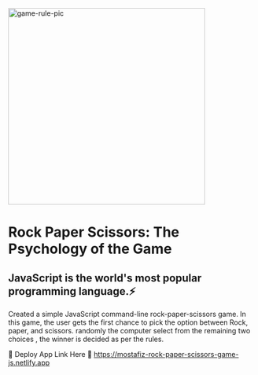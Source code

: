 <img src="https://camo.githubusercontent.com/1b5f12186f30155775e6865767b38f34206b9eb810a3f15b3df75709d06c437a/68747470733a2f2f7374617469632e7665637465657a792e636f6d2f73797374656d2f7265736f75726365732f70726576696577732f3030302f3639312f3439372f6f726967696e616c2f726f636b2d70617065722d73636973736f72732d6e656f6e2d69636f6e732d766563746f722e6a7067" height="400px" alt="game-rule-pic">

# Rock Paper Scissors: The Psychology of the Game

## JavaScript is the world's most popular programming language.⚡

<p> Created a simple JavaScript command-line rock-paper-scissors game. In this game, the user gets the first chance to pick the option between Rock, paper, and scissors. randomly the computer select from the remaining two choices , the winner is decided as per the rules.</p>

🌼 Deploy App Link Here 🌼
https://mostafiz-rock-paper-scissors-game-js.netlify.app
